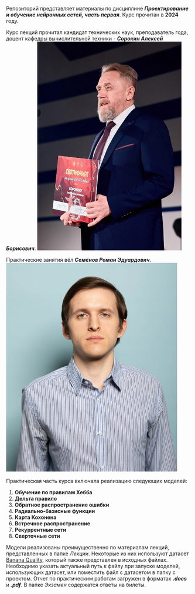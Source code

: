 Репозиторий представляет материалы по дисциплине ***Проектирование и обучение нейронных сетей, часть первая***. Курс прочитан в **2024** году.

Курс лекций прочитал кандидат технических наук, преподаватель года, доцент кафедры вычислительной техники - ***Сорокин Алексей Борисович***.
<img src="Images/Сорокин_Алексей_Борисович.jpg" alt="Сорокин Алексей Борисович" width="394" height="569">

Практические занятия вёл ***Семёнов Роман Эдуардович***.
<img src="Images/Семёнов_Роман_Эдуардович.jpg" alt="Семёнов Роман Эдуардович" width="467" height="569">

Практическая часть курса включала реализацию следующих моделей:
1. **Обучение по правилам Хебба**
2. **Дельта правило**
3. **Обратное распространение ошибки**
4. **Радиально-базисные функции**
5. **Карта Кохонена**
6. **Встречное распространение**
7. **Рекуррентные сети**
8. **Сверточные сети**

Модели реализованы преимущественно по материалам лекций, представленных в папке *Лекции*. Некоторые из них используют датасет [Banana Quality](https://www.kaggle.com/datasets/l3llff/banana/data), который также представлен в исходных файлах. Необходимо указать актуальный путь к файлу при запуске моделей, использующих датасет, или поместить файл с датасетом в папку с проектом.
Отчет по практическим работам загружен в форматах ***.docs*** и ***.pdf***. В папке *Экзамен* содержатся ответы на билеты.